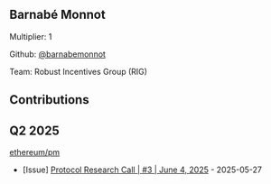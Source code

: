 
## Barnabé Monnot
Multiplier: 1

Github: [@barnabemonnot](https://github.com/barnabemonnot)

Team: Robust Incentives Group (RIG)

## Contributions

## Q2 2025

[ethereum/pm](https://github.com/ethereum/pm)
* [Issue] [Protocol Research Call | #3 | June 4, 2025](https://github.com/ethereum/pm/issues/1559) - 2025-05-27
